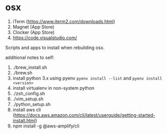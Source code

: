 osx
===

1. iTerm (https://www.iterm2.com/downloads.html)
1. Magnet (App Store)
1. Clocker (App Store)
1. https://code.visualstudio.com/

Scripts and apps to install when rebuilding osx.

additional notes to self:
1. ./brew_install.sh
1. ./brew.sh
1. install python 3.x using pyenv `pyenv install --list` and `pyenv install <version>`
1. install virtualenv in non-system python
1. ./zsh_config.sh
1. ./vim_setup.sh
1. ./python_setup.sh
1. install aws cli (https://docs.aws.amazon.com/cli/latest/userguide/getting-started-install.html)
1. npm install -g @aws-amplify/cli
